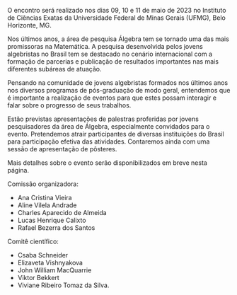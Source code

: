 
O encontro será realizado nos dias 09, 10 e 11 de maio de 2023 no Instituto de Ciências Exatas da Universidade Federal de Minas Gerais (UFMG), Belo Horizonte, MG.

Nos últimos anos, a área de pesquisa Álgebra tem se tornado uma das mais promissoras na Matemática. A pesquisa desenvolvida pelos jovens algebristas no Brasil tem se destacado no cenário internacional com a formação de parcerias e publicação de resultados importantes nas mais diferentes subáreas de atuação.

Pensando na comunidade de jovens algebristas formados nos últimos anos nos diversos programas de pós-graduação de modo geral, entendemos que é importante a realização de eventos para que estes possam interagir e falar sobre o progresso de seus trabalhos. 

Estão previstas apresentações de palestras proferidas por jovens pesquisadores da área de Álgebra, especialmente convidados para o evento. Pretendemos atrair participantes de diversas instituições do Brasil para participação efetiva das atividades. Contaremos ainda com uma sessão de apresentação de pôsteres.

Mais detalhes sobre o evento serão disponibilizados em breve nesta página.


Comissão organizadora:
- Ana Cristina Vieira
- Aline Vilela Andrade
- Charles Aparecido de Almeida
- Lucas Henrique Calixto
- Rafael Bezerra dos Santos

Comitê científico:
- Csaba Schneider
- Elizaveta Vishnyakova
- John William MacQuarrie
- Viktor Bekkert
- Viviane Ribeiro Tomaz da Silva.
